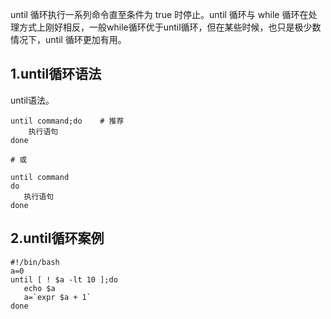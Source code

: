 until 循环执行一系列命令直至条件为 true 时停止。until 循环与 while 循环在处理方式上刚好相反，一般while循环优于until循环，但在某些时候，也只是极少数情况下，until 循环更加有用。

## 1.until循环语法
until语法。
```
until command;do    # 推荐
    执行语句
done

# 或

until command
do
   执行语句
done
```

## 2.until循环案例

```
#!/bin/bash
a=0
until [ ! $a -lt 10 ];do
   echo $a
   a=`expr $a + 1`
done
```